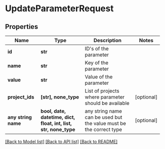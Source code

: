 # UpdateParameterRequest


## Properties
Name | Type | Description | Notes
------------ | ------------- | ------------- | -------------
**id** | **str** | ID&#39;s of the parameter | 
**name** | **str** | Key of the parameter | 
**value** | **str** | Value of the parameter | 
**project_ids** | **[str], none_type** | List of projects where parameter should be available | [optional] 
**any string name** | **bool, date, datetime, dict, float, int, list, str, none_type** | any string name can be used but the value must be the correct type | [optional]

[[Back to Model list]](../README.md#documentation-for-models) [[Back to API list]](../README.md#documentation-for-api-endpoints) [[Back to README]](../README.md)



